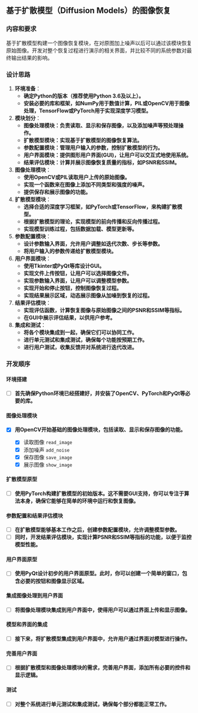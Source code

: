 ## 基于扩散模型（Diffusion Models）的图像恢复

### **内容和要求**

基于扩散模型构建一个图像恢复模块，在对原图加上噪声以后可以通过该模块恢复原始图像。开发对整个恢复过程进行演示的相关界面，并比较不同的系统参数对最终输出结果的影响。

### 设计思路

1. **环境准备**：
   * **确定Python的版本（推荐使用Python 3.6及以上）。**
   * **安装必要的库和框架，如NumPy用于数值计算，PIL或OpenCV用于图像处理，TensorFlow或PyTorch用于实现深度学习模型。**
2. **模块划分**：
   * **图像处理模块：负责读取、显示和保存图像，以及添加噪声等预处理操作。**
   * **扩散模型模块：实现基于扩散模型的图像恢复算法。**
   * **参数配置模块：管理用户输入的参数，控制扩散模型的行为。**
   * **用户界面模块：提供图形用户界面(GUI)，让用户可以交互式地使用系统。**
   * **结果评估模块：计算并展示图像恢复质量的指标，如PSNR和SSIM。**
3. **图像处理模块**：
   * **使用OpenCV或PIL读取用户上传的原始图像。**
   * **实现一个函数来在图像上添加不同类型和强度的噪声。**
   * **提供保存和展示图像的功能。**
4. **扩散模型模块**：
   * **选择合适的深度学习框架，如PyTorch或TensorFlow，来构建扩散模型。**
   * **根据扩散模型的理论，实现模型的前向传播和反向传播过程。**
   * **实现模型训练过程，包括数据加载、模型更新等。**
5. **参数配置模块**：
   * **设计参数输入界面，允许用户调整如迭代次数、步长等参数。**
   * **将用户输入的参数传递给扩散模型模块。**
6. **用户界面模块**：
   * **使用Tkinter或PyQt等库设计GUI。**
   * **实现文件上传按钮，让用户可以选择图像文件。**
   * **实现参数输入界面，让用户可以调整模型参数。**
   * **实现开始和停止按钮，控制图像恢复过程。**
   * **实现结果展示区域，动态展示图像从加噪到恢复的过程。**
7. **结果评估模块**：
   * **实现评估函数，计算恢复图像与原始图像之间的PSNR和SSIM等指标。**
   * **在GUI中展示评估结果，以供用户参考。**
8. **集成和测试**：
   * **将各个模块集成到一起，确保它们可以协同工作。**
   * **进行单元测试和集成测试，确保每个功能按预期工作。**
   * **进行用户测试，收集反馈并对系统进行迭代改进。**

### 开发顺序

#### **环境搭建**

* [ ] **首先确保Python环境已经搭建好，并安装了OpenCV、PyTorch和PyQt等必要的库。**

#### **图像处理模块**

* [X] **用OpenCV开始基础的图像处理模块，包括读取、显示和保存图像的功能。**

  * [X] 读取图像 `read_image`
  * [X] 添加噪声 `add_noise`
  * [X] 保存图像 `save_image`
  * [X] 展示图像 `show_image`

#### **扩散模型原型**

* [ ] **使用PyTorch构建扩散模型的初始版本。这不需要GUI支持，你可以专注于算法本身，确保它能够在简单的环境中运行和恢复图像。**

#### **参数配置和结果评估模块**

* [ ] **在扩散模型能够基本工作之后，创建参数配置模块，允许调整模型参数。**
* [ ] **同时，开发结果评估模块，实现计算PSNR和SSIM等指标的功能，以便于监控模型性能。**

#### **用户界面原型**

* [ ] **使用PyQt设计初步的用户界面原型。此时，你可以创建一个简单的窗口，包含必要的按钮和图像显示区域。**

#### **集成图像处理到用户界面**

* [ ] **将图像处理模块集成到用户界面中，使得用户可以通过界面上传和显示图像。**

#### **模型和界面的集成**

* [ ] **接下来，将扩散模型集成到用户界面中，允许用户通过界面对模型进行操作。**

#### **完善用户界面**

* [ ] **根据扩散模型和图像处理模块的需求，完善用户界面，添加所有必要的控件和显示逻辑。**

#### **测试**

* [ ] **对整个系统进行单元测试和集成测试，确保每个部分都能正常工作。**
